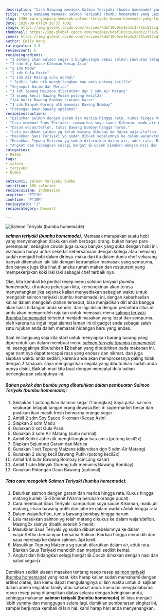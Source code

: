 ```yaml
---
description: "Cara Gampang memasak Salmon Teriyaki (bumbu homemade) yang Lezat"
title: "Cara Gampang memasak Salmon Teriyaki (bumbu homemade) yang Lezat"
slug: 1396-cara-gampang-memasak-salmon-teriyaki-bumbu-homemade-yang-lezat
date: 2020-09-07T20:10:37.780Z
image: https://img-global.cpcdn.com/recipes/6daf10c0ce16adc2/751x532cq70/salmon-teriyaki-bumbu-homemade-foto-resep-utama.jpg
thumbnail: https://img-global.cpcdn.com/recipes/6daf10c0ce16adc2/751x532cq70/salmon-teriyaki-bumbu-homemade-foto-resep-utama.jpg
cover: https://img-global.cpcdn.com/recipes/6daf10c0ce16adc2/751x532cq70/salmon-teriyaki-bumbu-homemade-foto-resep-utama.jpg
author: Emily Wong
ratingvalue: 3.5
reviewcount: 5
recipeingredient:
- "1 potong Ikan Salmon segar 1 bungkusSaya pakai salmon seukuran telapak tangan orang dewasaBeli di supermarket besar dan pastikan ikan masih fresh berwarna orange segar"
- "2 sdm Soy Sauce Kikoman Kecap Asin"
- "2 sdm Madu"
- "2 sdt Gula Pasir"
- "3 sdm Air Matang suhu normal"
- " Sedkit Jahe utk menghilangkan bau amis potong kecil2x"
- "Sejumput Garam dan Merica"
- "1 sdt Tepung Maizena dilarutkan dgn 5 sdm Air Matang"
- "2 siung kecil Bawang Putih potong kecil2x"
- "1/4 butir Bawang Bombay cincang kasar"
- "1 sdm Minyak Goreng utk menumis Bawang Bombay"
- "Potongan Daun Bawang optional"
recipeinstructions:
- "Balurkan salmon dengan garam dan merica hingga rata. Kukus hingga matang kurleb 15-20menit.(Warna berubah orange pucat)."
- "Cara membuat Saus Teriyaki: campurkan soya sauce Kikoman, madu,air matang, irisan bawang putih dan jahe ke dalam wadah.Aduk hingga rata."
- "Dalam wajan/teflon, tumis bawang bombay hingga harum."
- "Lalu masukkan salmon yg telah matang dikukus ke dalam wajan/teflon. Masing2x sisinya dibalik setelah 5 menit."
- "Masukkan Saus Teriyaki yg sudah dibuat sebelumnya ke dalam wajan/teflon bercampur bersama Salmon.Biarkan hingga mendidih dan saus meresap ke dalam salmon. Api kecil."
- "Masukkan Tepung Maizena yg sudah dilarutkan dalam air, aduk rata. Biarkan Saus Teriyaki mendidih dan menjadi sedikit kental."
- "Angkat dan hidangkan selagi hangat 😃.Cocok dimakan dengan nasi dan salad segar👍"
categories:
- Resep
tags:
- salmon
- teriyaki
- bumbu

katakunci: salmon teriyaki bumbu 
nutrition: 295 calories
recipecuisine: Indonesian
preptime: "PT21M"
cooktime: "PT30M"
recipeyield: "1"
recipecategory: Dessert

---
```



![Salmon Teriyaki (bumbu homemade)](https://img-global.cpcdn.com/recipes/6daf10c0ce16adc2/751x532cq70/salmon-teriyaki-bumbu-homemade-foto-resep-utama.jpg)

<b><i>salmon teriyaki (bumbu homemade)</i></b>, Memasak merupakan suatu hobi yang menyenangkan dilakukan oleh berbagai orang. bukan hanya para perempuan, sebagian cowok juga cukup banyak yang suka dengan hobi ini. walaupun hanya untuk sekedar kebersamaan dengan kolega atau memang sudah menjadi hobi dalam dirinya. maka dari itu dalam dunia chef sekarang banyak ditemukan laki laki dengan ketrampilan memasak yang sempurna, dan banyak juga kita lihat di aneka rumah makan dan restaurant yang mempekerjakan koki laki laki sebagai chef terbaik nya.

Oke, kita kembali ke perihal resep menu <i>salmon teriyaki (bumbu homemade)</i>. di antara pekerjaan kita, kemungkinan akan terasa menyenangkan jika sejenak kalian menyediakan sebagian waktu untuk mengolah salmon teriyaki (bumbu homemade) ini. dengan keberhasilan kalian dalam mengolah olahan tersebut, bisa menjadikan diri anda bangga akan hasil hidangan anda sendiri. dan lagi disini dengan perantara situs ini anda akan memperoleh rujukan untuk memasak menu <u>salmon teriyaki (bumbu homemade)</u> tersebut menjadi masakan yang lezat dan sempurna, oleh karena itu ingat ingat alamat laman ini di gadget anda sebagai salah satu rujukan anda dalam memasak hidangan baru yang endes.




Saat ini langsung saja kita start untuk menyiapkan barang barang yang diperuntuk kan dalam membuat menu <u><i>salmon teriyaki (bumbu homemade)</i></u> ini. seenggaknya dibutuhkan <b>12</b> bahan yang dibutuhkan pada makanan ini. agar nantinya dapat tercapai rasa yang endess dan nikmat. dan juga siapkan waktu anda sedikit, karena anda akan memprosesnya paling tidak dengan <b>7</b> tahapan. saya menginginkan segala yang dibutuhkan sudah anda punya disini, Baiklah mari kita buat dengan mencatat dulu bahan perlengkapan selanjutnya ini.

<!--inarticleads1-->

##### Bahan pokok dan bumbu yang dibutuhkan dalam pembuatan Salmon Teriyaki (bumbu homemade):

1. Sediakan 1 potong Ikan Salmon segar (1 bungkus).Saya pakai salmon seukuran telapak tangan orang dewasa.Beli di supermarket besar dan pastikan ikan masih fresh berwarna orange segar
1. Ambil 2 sdm Soy Sauce Kikoman (Kecap Asin)
1. Siapkan 2 sdm Madu
1. Gunakan 2 sdt Gula Pasir
1. Gunakan 3 sdm Air Matang (suhu normal)
1. Ambil  Sedkit Jahe utk menghilangkan bau amis (potong kecil2x)
1. Siapkan Sejumput Garam dan Merica
1. Gunakan 1 sdt Tepung Maizena (dilarutkan dgn 5 sdm Air Matang)
1. Gunakan 2 siung kecil Bawang Putih (potong kecil2x)
1. Ambil 1/4 butir Bawang Bombay (cincang kasar)
1. Ambil 1 sdm Minyak Goreng (utk menumis Bawang Bombay)
1. Gunakan Potongan Daun Bawang (optional)




<!--inarticleads2-->

##### Tata cara mengolah Salmon Teriyaki (bumbu homemade):

1. Balurkan salmon dengan garam dan merica hingga rata. Kukus hingga matang kurleb 15-20menit.(Warna berubah orange pucat).
1. Cara membuat Saus Teriyaki: campurkan soya sauce Kikoman, madu,air matang, irisan bawang putih dan jahe ke dalam wadah.Aduk hingga rata.
1. Dalam wajan/teflon, tumis bawang bombay hingga harum.
1. Lalu masukkan salmon yg telah matang dikukus ke dalam wajan/teflon. Masing2x sisinya dibalik setelah 5 menit.
1. Masukkan Saus Teriyaki yg sudah dibuat sebelumnya ke dalam wajan/teflon bercampur bersama Salmon.Biarkan hingga mendidih dan saus meresap ke dalam salmon. Api kecil.
1. Masukkan Tepung Maizena yg sudah dilarutkan dalam air, aduk rata. Biarkan Saus Teriyaki mendidih dan menjadi sedikit kental.
1. Angkat dan hidangkan selagi hangat 😃.Cocok dimakan dengan nasi dan salad segar👍




Demikian sedikit ulasan masakan tentang resep resep <u>salmon teriyaki (bumbu homemade)</u> yang lezat. kita harap kalian sudah memahami dengan artikel diatas, dan kamu dapat mengulanginya di lain waktu untuk di sajikan dalam aneka kegiatan family atau sahabat anda. kamu bs mengkolaborasi resep resep yang ditampilkan diatas selaras dengan keinginan anda, sehingga makanan <b>salmon teriyaki (bumbu homemade)</b> ini bisa menjadi lebih yummy dan menggugah selera lagi. demikian pembahasan singkat ini, sampai berjumpa kembali di lain hal. kami harap hari anda menyenangkan.
